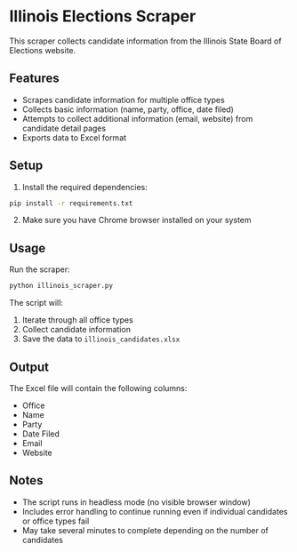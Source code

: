 # Illinois Elections Scraper

This scraper collects candidate information from the Illinois State Board of Elections website.

## Features

- Scrapes candidate information for multiple office types
- Collects basic information (name, party, office, date filed)
- Attempts to collect additional information (email, website) from candidate detail pages
- Exports data to Excel format

## Setup

1. Install the required dependencies:
```bash
pip install -r requirements.txt
```

2. Make sure you have Chrome browser installed on your system

## Usage

Run the scraper:
```bash
python illinois_scraper.py
```

The script will:
1. Iterate through all office types
2. Collect candidate information
3. Save the data to `illinois_candidates.xlsx`

## Output

The Excel file will contain the following columns:
- Office
- Name
- Party
- Date Filed
- Email
- Website

## Notes

- The script runs in headless mode (no visible browser window)
- Includes error handling to continue running even if individual candidates or office types fail
- May take several minutes to complete depending on the number of candidates 